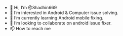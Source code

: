 - 👋 Hi, I’m @Shadhin669
- 👀 I’m interested in Android & Computer issue solving.
- 🌱 I’m currently learning Android mobile fixing.
- 💞️ I’m looking to collaborate on android issue fixer.
- 📫 How to reach me 

<!---
Shadhin669/Shadhin669 is a ✨ special ✨ repository because its `README.md` (this file) appears on your GitHub profile.
You can click the Preview link to take a look at your changes.
--->
